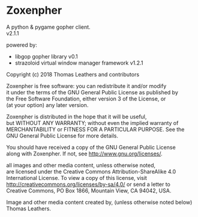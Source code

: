 # Zoxenpher    
A python & pygame gopher client.       
v2.1.1      
         
powered by:      
 - libgop gopher library v0.1      
 - strazoloid virtual window manager framework v1.2.1             
          
Copyright (c) 2018 Thomas Leathers and contributors       

      
Zoxenpher is free software: you can redistribute it and/or modify             
it under the terms of the GNU General Public License as published by      
the Free Software Foundation, either version 3 of the License, or      
(at your option) any later version.      
      
Zoxenpher is distributed in the hope that it will be useful,      
but WITHOUT ANY WARRANTY; without even the implied warranty of      
MERCHANTABILITY or FITNESS FOR A PARTICULAR PURPOSE.  See the      
GNU General Public License for more details.      
      
You should have received a copy of the GNU General Public License      
along with Zoxenpher.  If not, see <http://www.gnu.org/licenses/>.      
      
all images and other media content, unless otherwise noted,      
are licensed under the Creative Commons Attribution-ShareAlike 4.0      
International License. To view a copy of this license, visit      
http://creativecommons.org/licenses/by-sa/4.0/ or send a letter to      
Creative Commons, PO Box 1866, Mountain View, CA 94042, USA.      
      
Image and other media content created by, (unless otherwise noted below) Thomas Leathers.      